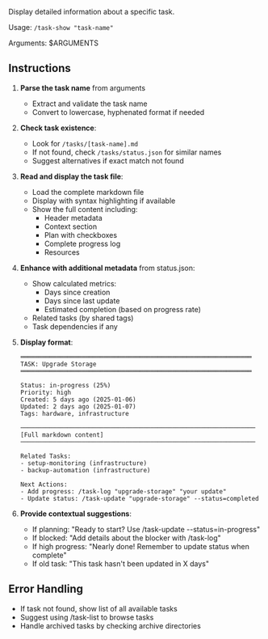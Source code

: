 Display detailed information about a specific task.

Usage: `/task-show "task-name"`

Arguments: $ARGUMENTS

## Instructions

1. **Parse the task name** from arguments
   - Extract and validate the task name
   - Convert to lowercase, hyphenated format if needed

2. **Check task existence**:
   - Look for `/tasks/[task-name].md`
   - If not found, check `/tasks/status.json` for similar names
   - Suggest alternatives if exact match not found

3. **Read and display the task file**:
   - Load the complete markdown file
   - Display with syntax highlighting if available
   - Show the full content including:
     - Header metadata
     - Context section
     - Plan with checkboxes
     - Complete progress log
     - Resources

4. **Enhance with additional metadata** from status.json:
   - Show calculated metrics:
     - Days since creation
     - Days since last update
     - Estimated completion (based on progress rate)
   - Related tasks (by shared tags)
   - Task dependencies if any

5. **Display format**:
   ```
   ════════════════════════════════════════════════════════════════
   TASK: Upgrade Storage
   ════════════════════════════════════════════════════════════════

   Status: in-progress (25%)
   Priority: high
   Created: 5 days ago (2025-01-06)
   Updated: 2 days ago (2025-01-07)
   Tags: hardware, infrastructure

   ─────────────────────────────────────────────────────────────────
   [Full markdown content]
   ─────────────────────────────────────────────────────────────────

   Related Tasks:
   - setup-monitoring (infrastructure)
   - backup-automation (infrastructure)

   Next Actions:
   - Add progress: /task-log "upgrade-storage" "your update"
   - Update status: /task-update "upgrade-storage" --status=completed
   ```

6. **Provide contextual suggestions**:
   - If planning: "Ready to start? Use /task-update --status=in-progress"
   - If blocked: "Add details about the blocker with /task-log"
   - If high progress: "Nearly done! Remember to update status when complete"
   - If old task: "This task hasn't been updated in X days"

## Error Handling

- If task not found, show list of all available tasks
- Suggest using /task-list to browse tasks
- Handle archived tasks by checking archive directories
